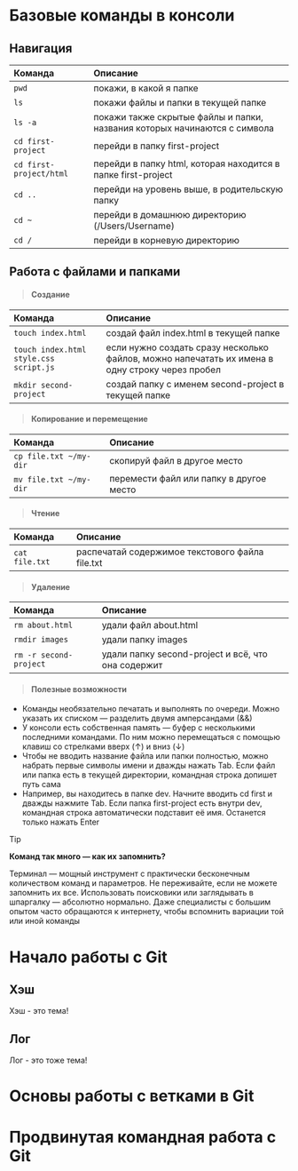 # Базовые команды в консоли

## Навигация
| Команда | Описание |
|:-----|:-----------|
|     `pwd`                   | покажи, в какой я папке                                                   |
|     `ls`                    | покажи файлы и папки в текущей папке                                      |
|     `ls -a`                 | покажи также скрытые файлы и папки, названия которых начинаются с символа |
|     `cd first-project`      | перейди в папку first-project                                             |
|     `cd first-project/html` | перейди в папку html, которая находится в папке first-project             |
|     `cd ..`                 | перейди на уровень выше, в родительскую папку                             |
|     `cd ~`                  | перейди в домашнюю директорию (/Users/Username)                           |
|     `cd /`                  | перейди в корневую директорию      

## Работа с файлами и папками

> #### Создание
| Команда | Описание |
|:-----|:-----------|
|     `touch index.html`                     | создай файл index.html в текущей папке               |
|     `touch index.html style.css script.js` | если нужно создать сразу несколько файлов, можно напечатать их имена в одну строку через пробел                                                                                 |
|     `mkdir second-project`                 | создай папку с именем second-project в текущей папке |

> #### Копирование и перемещение
| Команда | Описание |
|:-----|:-----------|
|     `cp file.txt ~/my-dir` | скопируй файл в другое место            |
|     `mv file.txt ~/my-dir` | перемести файл или папку в другое место |

> #### Чтение
| Команда | Описание |
|:-----|:-----------|
|     `cat file.txt` | распечатай содержимое текстового файла file.txt |

> #### Удаление
| Команда | Описание |
|:-----|:-----------|
|     `rm about.html`        | удали файл about.html |
|     `rmdir images`         | удали папку images |
|     `rm -r second-project` | удали папку second-project и всё, что она содержит |

> #### Полезные возможности
- Команды необязательно печатать и выполнять по очереди. Можно указать их списком — разделить двумя амперсандами (&&)
- У консоли есть собственная память — буфер с несколькими последними командами. По ним можно перемещаться с помощью клавиш со стрелками вверх (↑) и вниз (↓)
- Чтобы не вводить название файла или папки полностью, можно набрать первые символы имени и дважды нажать Tab. Если файл или папка есть в текущей директории, командная строка допишет путь сама
- Например, вы находитесь в папке dev. Начните вводить cd first и дважды нажмите Tab. Если папка first-project есть внутри dev, командная строка автоматически подставит её имя. Останется только нажать Enter

> [!TIP]
> **Команд так много — как их запомнить?**
>
> Терминал — мощный инструмент с практически бесконечным количеством команд и параметров. Не переживайте, если не можете запомнить их все. Использовать поисковики или заглядывать в шпаргалку — абсолютно нормально. Даже специалисты с большим опытом часто обращаются к интернету, чтобы вспомнить вариации той или иной команды


# Начало работы с Git
## Хэш 
Хэш - это тема!

## Лог 
Лог - это тоже тема!

# Основы работы с ветками в Git

# Продвинутая командная работа с Git






























